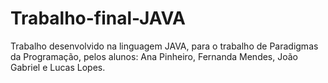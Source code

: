 # Trabalho-final-JAVA
Trabalho desenvolvido na linguagem JAVA, para o trabalho de Paradigmas da Programação, pelos alunos: Ana Pinheiro, Fernanda Mendes, João Gabriel e Lucas Lopes.
